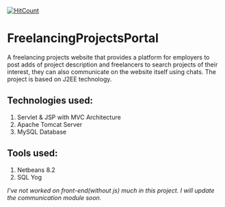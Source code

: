 [![HitCount](http://hits.dwyl.com/gauravgupta2298/FreelancingProjectsPortal.svg)](http://hits.dwyl.com/gauravgupta2298/FreelancingProjectsPortal)
# FreelancingProjectsPortal
A freelancing projects website that provides a platform for employers to post adds of project description and freelancers to search projects of their interest, they can also communicate on the website itself using chats. The project is based on J2EE technology. 

## Technologies used:

1. Servlet & JSP with MVC Architecture
2. Apache Tomcat Server
3. MySQL Database

## Tools used:

1. Netbeans 8.2
2. SQL Yog

*I've not worked on front-end(without js) much in this project.
I will update the communication module soon.*
